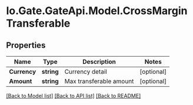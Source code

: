 
# Io.Gate.GateApi.Model.CrossMarginTransferable

## Properties

Name | Type | Description | Notes
------------ | ------------- | ------------- | -------------
**Currency** | **string** | Currency detail | [optional] 
**Amount** | **string** | Max transferable amount | [optional] 

[[Back to Model list]](../README.md#documentation-for-models)
[[Back to API list]](../README.md#documentation-for-api-endpoints)
[[Back to README]](../README.md)
